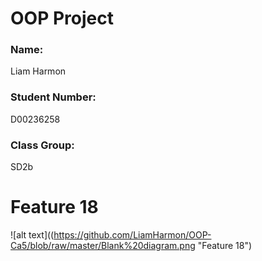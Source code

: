 # OOP Project
### Name:
Liam Harmon
### Student Number:
D00236258
### Class Group:
SD2b

# Feature 18
![alt text]((https://github.com/LiamHarmon/OOP-Ca5/blob/raw/master/Blank%20diagram.png "Feature 18")
